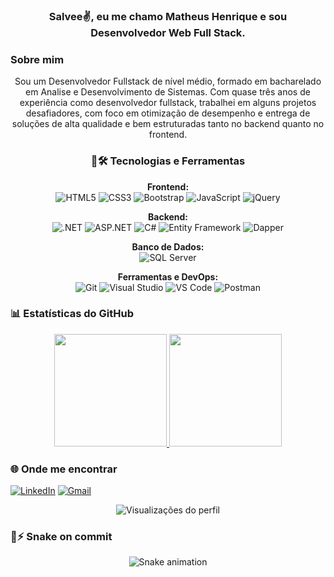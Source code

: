 <h3 align="center">Salvee✌️, eu me chamo Matheus Henrique e sou Desenvolvedor Web Full Stack.</h3>
<h3>Sobre mim</h2>
<p align="center"> Sou um Desenvolvedor Fullstack de nível médio, formado em bacharelado em Analise e Desenvolvimento de Sistemas. Com quase três anos de experiência como desenvolvedor fullstack, trabalhei em alguns projetos desafiadores,
com foco em otimização de desempenho e entrega de soluções de alta qualidade e bem estruturadas tanto no backend quanto no frontend.</p>

<div align="center">
  <h3 align="center">🧠🛠️ Tecnologias e Ferramentas</h3>


**Frontend:**  
![HTML5](https://img.shields.io/badge/HTML5-E34F26?style=for-the-badge&logo=html5&logoColor=white) 
![CSS3](https://img.shields.io/badge/CSS3-1572B6?style=for-the-badge&logo=css3&logoColor=white) 
![Bootstrap](https://img.shields.io/badge/Bootstrap-7952B3?style=for-the-badge&logo=bootstrap&logoColor=white) 
![JavaScript](https://img.shields.io/badge/JavaScript-F7DF1E?style=for-the-badge&logo=javascript&logoColor=black) 
![jQuery](https://img.shields.io/badge/jQuery-0769AD?style=for-the-badge&logo=jquery&logoColor=white)

**Backend:**  
![.NET](https://img.shields.io/badge/.NET-512BD4?style=for-the-badge&logo=dotnet&logoColor=white) 
![ASP.NET](https://img.shields.io/badge/ASP.NET-5C2D91?style=for-the-badge&logo=dotnet&logoColor=white) 
![C#](https://img.shields.io/badge/C%23-239120?style=for-the-badge&logo=csharp&logoColor=white) 
![Entity Framework](https://img.shields.io/badge/Entity%20Framework-68217A?style=for-the-badge&logo=microsoft&logoColor=white) 
![Dapper](https://img.shields.io/badge/Dapper-0DB9F2?style=for-the-badge&logoColor=white)

**Banco de Dados:**  
![SQL Server](https://img.shields.io/badge/SQL%20Server-CC2927?style=for-the-badge&logo=microsoftsqlserver&logoColor=white)

**Ferramentas e DevOps:**  
![Git](https://img.shields.io/badge/Git-F05033?style=for-the-badge&logo=git&logoColor=white) 
![Visual Studio](https://img.shields.io/badge/Visual%20Studio-5C2D91?style=for-the-badge&logo=visualstudio&logoColor=white) 
![VS Code](https://img.shields.io/badge/VS%20Code-007ACC?style=for-the-badge&logo=visualstudiocode&logoColor=white) 
![Postman](https://img.shields.io/badge/Postman-FF6C37?style=for-the-badge&logo=postman&logoColor=white) 
</div>




### 📊 Estatísticas do GitHub
<div align="center">
  <a href="https://github.com/MatheusHenriqueSchumliak">
    <img height="180em" src="https://github-readme-stats.vercel.app/api?username=MatheusHenriqueSchumliak&show_icons=true&theme=tokyonight&include_all_commits=true&count_private=true"/>
    <img height="180em" src="https://github-readme-stats.vercel.app/api/top-langs/?username=MatheusHenriqueSchumliak&layout=compact&langs_count=7&theme=tokyonight"/>
  </a>
</div>



### 🌐 Onde me encontrar
[![LinkedIn](https://img.shields.io/badge/LinkedIn-0077B5?style=for-the-badge&logo=linkedin&logoColor=white)](https://www.linkedin.com/in/matheus-henrique-schumliak/)
[![Gmail](https://img.shields.io/badge/Gmail-D14836?style=for-the-badge&logo=gmail&logoColor=white)](mailto:matheeus.hs@gmail.com)

<div align="center"> 
  
  ![Visualizações do perfil](https://komarev.com/ghpvc/?username=MatheusHenriqueSchumliak&label=Visualizações&color=brightgreen&style=for-the-badge)
  
</div>

<h3>🐍⚡ Snake on commit</h3>
<div align="center">
  
![Snake animation](https://github.com/MatheusHenriqueSchumliak/MatheusHenriqueSchumliak/blob/output/github-contribution-grid-snake.svg)
  
</div>

[![]()]()
